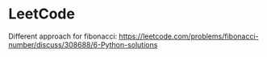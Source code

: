 # LeetCode

Different approach for fibonacci:
https://leetcode.com/problems/fibonacci-number/discuss/308688/6-Python-solutions